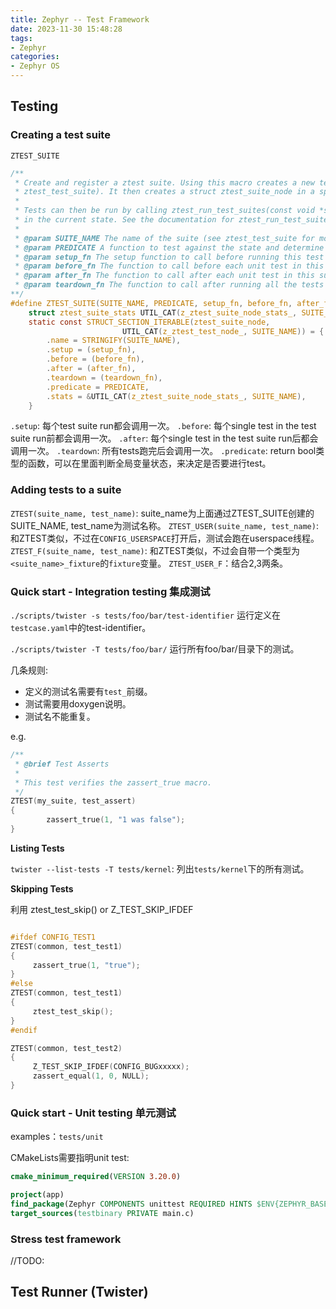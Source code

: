 ```yaml
---
title: Zephyr -- Test Framework
date: 2023-11-30 15:48:28
tags:
- Zephyr
categories:
- Zephyr OS
---
```


## Testing

### Creating a test suite

`ZTEST_SUITE`

```c
/**
 * Create and register a ztest suite. Using this macro creates a new test suite (using
 * ztest_test_suite). It then creates a struct ztest_suite_node in a specific linker section.
 *
 * Tests can then be run by calling ztest_run_test_suites(const void *state) by passing
 * in the current state. See the documentation for ztest_run_test_suites for more info.
 *
 * @param SUITE_NAME The name of the suite (see ztest_test_suite for more info)
 * @param PREDICATE A function to test against the state and determine if the test should run.
 * @param setup_fn The setup function to call before running this test suite
 * @param before_fn The function to call before each unit test in this suite
 * @param after_fn The function to call after each unit test in this suite
 * @param teardown_fn The function to call after running all the tests in this suite
**/
#define ZTEST_SUITE(SUITE_NAME, PREDICATE, setup_fn, before_fn, after_fn, teardown_fn)             \
	struct ztest_suite_stats UTIL_CAT(z_ztest_suite_node_stats_, SUITE_NAME);                  \
	static const STRUCT_SECTION_ITERABLE(ztest_suite_node,                                     \
					     UTIL_CAT(z_ztest_test_node_, SUITE_NAME)) = {         \
		.name = STRINGIFY(SUITE_NAME),                                                     \
		.setup = (setup_fn),                                                               \
		.before = (before_fn),                                                             \
		.after = (after_fn),                                                               \
		.teardown = (teardown_fn),                                                         \
		.predicate = PREDICATE,                                                            \
		.stats = &UTIL_CAT(z_ztest_suite_node_stats_, SUITE_NAME),             \
	}
```

`.setup`: 每个test suite run都会调用一次。
`.before`: 每个single test in the test suite run前都会调用一次。
`.after`: 每个single test in the test suite run后都会调用一次。
`.teardown`: 所有tests跑完后会调用一次。
`.predicate`: return bool类型的函数，可以在里面判断全局变量状态，来决定是否要进行test。

### Adding tests to a suite

`ZTEST(suite_name, test_name)`: suite_name为上面通过ZTEST_SUITE创建的SUITE_NAME, test_name为测试名称。
`ZTEST_USER(suite_name, test_name)`: 和ZTEST类似，不过在`CONFIG_USERSPACE`打开后，测试会跑在userspace线程。
`ZTEST_F(suite_name, test_name)`: 和ZTEST类似，不过会自带一个类型为`<suite_name>_fixture`的`fixture`变量。
`ZTEST_USER_F`：结合2,3两条。

### Quick start - Integration testing 集成测试

`./scripts/twister -s tests/foo/bar/test-identifier` 运行定义在`testcase.yaml`中的test-identifier。

`./scripts/twister -T tests/foo/bar/` 运行所有foo/bar/目录下的测试。

几条规则:

- 定义的测试名需要有`test_`前缀。
- 测试需要用doxygen说明。
- 测试名不能重复。

e.g.

```c
/**
 * @brief Test Asserts
 *
 * This test verifies the zassert_true macro.
 */
ZTEST(my_suite, test_assert)
{
        zassert_true(1, "1 was false");
}
```

**Listing Tests**

`twister --list-tests -T tests/kernel`: 列出`tests/kernel`下的所有测试。

**Skipping Tests**

利用 ztest_test_skip() or Z_TEST_SKIP_IFDEF

```c

#ifdef CONFIG_TEST1
ZTEST(common, test_test1)
{
     zassert_true(1, "true");
}
#else
ZTEST(common, test_test1)
{
     ztest_test_skip();
}
#endif

ZTEST(common, test_test2)
{
     Z_TEST_SKIP_IFDEF(CONFIG_BUGxxxxx);
     zassert_equal(1, 0, NULL);
}
```

### Quick start - Unit testing 单元测试

examples：`tests/unit`

CMakeLists需要指明unit test:

```cmake
cmake_minimum_required(VERSION 3.20.0)

project(app)
find_package(Zephyr COMPONENTS unittest REQUIRED HINTS $ENV{ZEPHYR_BASE})
target_sources(testbinary PRIVATE main.c)
```

### Stress test framework

//TODO:

## Test Runner (Twister)
